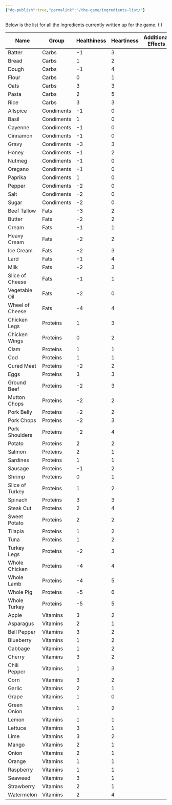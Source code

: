 ```yaml
---
{"dg-publish":true,"permalink":"/the-game/ingredients-list/"}
---
```



Below is the list for all the Ingredients currently written up for the game. (!)

| Name            | Group      | Healthiness | Heartiness | Additional Effects |
| --------------- | ---------- | ----------- | ---------- | ------------------ |
| Batter          | Carbs<br>  | -1          | 3          |                    |
| Bread           | Carbs<br>  | 1           | 2          |                    |
| Dough           | Carbs      | -1          | 4          |                    |
| Flour           | Carbs      | 0           | 1          |                    |
| Oats            | Carbs      | 3           | 3          |                    |
| Pasta           | Carbs      | 2           | 5          |                    |
| Rice            | Carbs      | 3           | 3          |                    |
| Allspice        | Condiments | -1          | 0          |                    |
| Basil           | Condiments | 1           | 0          |                    |
| Cayenne         | Condiments | -1          | 0          |                    |
| Cinnamon        | Condiments | -1          | 0          |                    |
| Gravy           | Condiments | -3          | 3          |                    |
| Honey           | Condiments | -1          | 2          |                    |
| Nutmeg          | Condiments | -1          | 0          |                    |
| Oregano         | Condiments | -1          | 0          |                    |
| Paprika         | Condiments | 1           | 0          |                    |
| Pepper          | Condiments | -2          | 0          |                    |
| Salt            | Condiments | -2          | 0          |                    |
| Sugar           | Condiments | -2          | 0          |                    |
| Beef Tallow     | Fats       | -3          | 2          |                    |
| Butter          | Fats       | -2          | 2          |                    |
| Cream           | Fats       | -1          | 1          |                    |
| Heavy Cream     | Fats       | -2          | 2          |                    |
| Ice Cream       | Fats       | -2          | 3          |                    |
| Lard            | Fats       | -1          | 4          |                    |
| Milk            | Fats       | -2          | 3          |                    |
| Slice of Cheese | Fats       | -1          | 1          |                    |
| Vegetable Oil   | Fats       | -2          | 0          |                    |
| Wheel of Cheese | Fats       | -4          | 4          |                    |
| Chicken Legs    | Proteins   | 1           | 3          |                    |
| Chicken Wings   | Proteins   | 0           | 2          |                    |
| Clam            | Proteins   | 1           | 1          |                    |
| Cod             | Proteins   | 1           | 1          |                    |
| Cured Meat      | Proteins   | -2          | 2          |                    |
| Eggs            | Proteins   | 3           | 3          |                    |
| Ground Beef     | Proteins   | -2          | 3          |                    |
| Mutton Chops    | Proteins   | -2          | 2          |                    |
| Pork Belly      | Proteins   | -2          | 2          |                    |
| Pork Chops      | Proteins   | -2          | 3          |                    |
| Pork Shoulders  | Proteins   | -2          | 4          |                    |
| Potato          | Proteins   | 2           | 2          |                    |
| Salmon          | Proteins   | 2           | 1          |                    |
| Sardines        | Proteins   | 1           | 1          |                    |
| Sausage         | Proteins   | -1          | 2          |                    |
| Shrimp          | Proteins   | 0           | 1          |                    |
| Slice of Turkey | Proteins   | 1           | 2          |                    |
| Spinach         | Proteins   | 3           | 3          |                    |
| Steak Cut       | Proteins   | 2           | 4          |                    |
| Sweet Potato    | Proteins   | 2           | 2          |                    |
| Tilapia         | Proteins   | 1           | 2          |                    |
| Tuna            | Proteins   | 1           | 2          |                    |
| Turkey Legs     | Proteins   | -2          | 3          |                    |
| Whole Chicken   | Proteins   | -4          | 4          |                    |
| Whole Lamb      | Proteins   | -4          | 5          |                    |
| Whole Pig       | Proteins   | -5          | 6          |                    |
| Whole Turkey    | Proteins   | -5          | 5          |                    |
| Apple           | Vitamins   | 3           | 2          |                    |
| Asparagus       | Vitamins   | 2           | 1          |                    |
| Bell Pepper     | Vitamins   | 3           | 2          |                    |
| Blueberry       | Vitamins   | 1           | 2          |                    |
| Cabbage         | Vitamins   | 1           | 2          |                    |
| Cherry          | Vitamins   | 3           | 2          |                    |
| Chili Pepper    | Vitamins   | 1           | 3          |                    |
| Corn            | Vitamins   | 3           | 2          |                    |
| Garlic          | Vitamins   | 2           | 1          |                    |
| Grape           | Vitamins   | 1           | 0          |                    |
| Green Onion     | Vitamins   | 1           | 2          |                    |
| Lemon           | Vitamins   | 1           | 1          |                    |
| Lettuce         | Vitamins   | 3           | 1          |                    |
| Lime            | Vitamins   | 3           | 2          |                    |
| Mango           | Vitamins   | 2           | 1          |                    |
| Onion           | Vitamins   | 2           | 1          |                    |
| Orange          | Vitamins   | 1           | 1          |                    |
| Raspberry       | Vitamins   | 1           | 1          |                    |
| Seaweed         | Vitamins   | 3           | 1          |                    |
| Strawberry      | Vitamins   | 2           | 1          |                    |
| Watermelon      | Vitamins   | 2           | 4          |                    |

